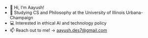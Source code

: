 - 👋 Hi, I’m Aayush!
- 🏫 Studying CS and Philosophy at the University of Illinois Urbana-Champaign
- 💻 Interested in ethical AI and technology policy
- 📫 Reach out to me! -> aayush.des7@gmail.com
<!---
a-desai7/a-desai7 is a ✨ special ✨ repository because its `README.md` (this file) appears on your GitHub profile.
You can click the Preview link to take a look at your changes.
--->

